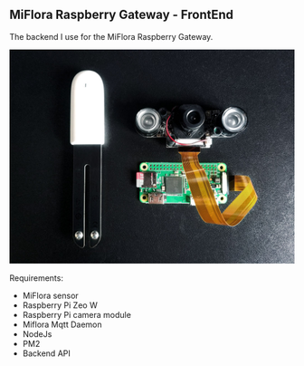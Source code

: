 MiFlora Raspberry Gateway - FrontEnd
-----------------------------------

The backend I use for the MiFlora Raspberry Gateway.

![Raspberry Pi Zero](raspberry.jpg)

Requirements:

- MiFlora sensor
- Raspberry Pi Zeo W
- Raspberry Pi camera module
- Miflora Mqtt Daemon
- NodeJs
- PM2
- Backend API

